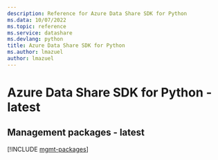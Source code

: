 ```yaml
---
description: Reference for Azure Data Share SDK for Python
ms.data: 10/07/2022
ms.topic: reference
ms.service: datashare
ms.devlang: python
title: Azure Data Share SDK for Python
ms.author: lmazuel
author: lmazuel
---
```

# Azure Data Share SDK for Python - latest

## Management packages - latest
[!INCLUDE [mgmt-packages](data-share-mgmt-index.md)]